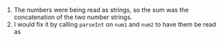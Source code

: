 1. The numbers were being read as strings, so the sum was the concatenation of the two number strings.
2. I would fix it by calling `parseInt` on `num1` and `num2` to have them be read as 